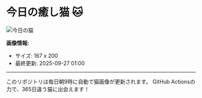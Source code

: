 # 今日の癒し猫 🐱

![今日の猫](https://cdn2.thecatapi.com/images/al3.jpg)

**画像情報:**
- サイズ: 167 x 200
- 最終更新: 2025-09-27 01:00

---

このリポジトリは毎日朝9時に自動で猫画像が更新されます。
GitHub Actionsの力で、365日違う猫に出会えます！
